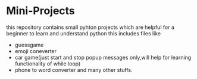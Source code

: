 # Mini-Projects

this repository contains small pyhton projects 
which are helpful for a beginner to learn and understand python this includes files like 
- guessgame
- emoji coneverter
- car game(just start and stop popup messages only,will help for learning functionality of while loop)
- phone to word converter
and many other stuffs.
  
